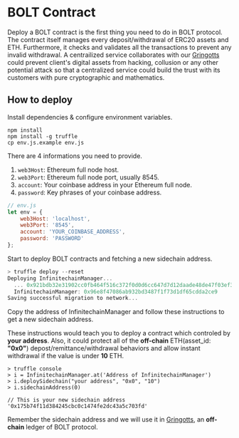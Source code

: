 # BOLT Contract

Deploy a BOLT contract is the first thing you need to do in BOLT protocol. The contract itself manages every deposit/withdrawal of ERC20 assets and ETH. Furthermore, it checks and validates all the transactions to prevent any invalid withdrawal. A centrailized service collaborates with our [Gringotts](https://github.com/BOLT-Protocol/gringotts) could prevent client's digital assets from hacking, collusion or any other potential attack so that a centralized service could build the trust with its customers with pure cryptographic and mathematics.

## How to deploy

Install dependencies & configure environment variables.

```
npm install
npm install -g truffle
cp env.js.example env.js
```

There are 4 informations you need to provide.

1. `web3Host`: Ethereum full node host.
2. `web3Port`: Ethereum full node port, usually 8545.
3. `account`: Your coinbase address in your Ethereum full node.
4. `password`: Key phrases of your coinbase address.

```javascript
// env.js
let env = {
    web3Host: 'localhost',
    web3Port: '8545',
    account: 'YOUR_COINBASE_ADDRESS',
    password: 'PASSWORD'
};
```

Start to deploy BOLT contracts and fetching a new sidechain address.

```javascript
> truffle deploy --reset
Deploying InfinitechainManager...
  ... 0x921bdb32e31902cc0fb464f516c372f0d0d6cc647d7d12daade48de47f03ef36
  InfinitechainManager: 0x96e8f47086ab932bd3487f1f73d1df65cdda2ce9
Saving successful migration to network...
```

Copy the address of InfinitechainManager and follow these instructions to get a new sidechain address.

These instructions would teach you to deploy a contract which controled by **your address**. Also, it could protect all of the **off-chain** ETH(asset_id: **"0x0"**) depost/remittance/withdrawal behaviors and allow instant withdrawal if the value is under **10** ETH.

```
> truffle console
> i = InfinitechainManager.at('Address of InfinitechainManager')
> i.deploySidechain("your address", "0x0", "10")
> i.sidechainAddress(0)

// This is your new sidechain address
'0x175b74f11d384245cbc0c1474fe2dc43a5c703fd'
```

Remember the sidechain address and we will use it in [Gringotts](https://github.com/BOLT-Protocol/gringotts), an **off-chain** ledger of BOLT protocol.
